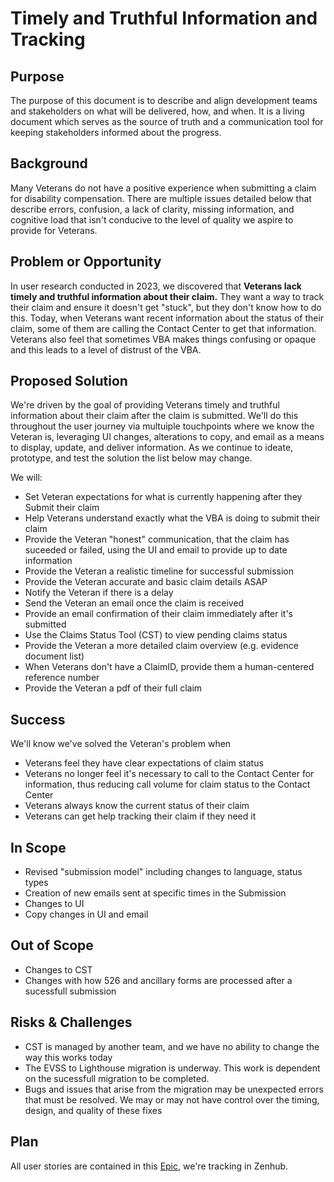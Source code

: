 # Timely and Truthful Information and Tracking

## Purpose
The purpose of this document is to describe and align development teams and stakeholders on what will be delivered, how, and when. It is a living document which serves as the source of truth and a communication tool for keeping stakeholders informed about the progress.

## Background
Many Veterans do not have a positive experience when submitting a claim for disability compensation. There are multiple issues detailed below that describe errors, confusion, a lack of clarity, missing information, and cognitive load that isn't conducive to the level of quality we aspire to provide for Veterans.

## Problem or Opportunity
In user research conducted in 2023, we discovered that **Veterans lack timely and truthful information about their claim.** They want a way to track their claim and ensure it doesn't get "stuck", but they don't know how to do this. Today, when Veterans want recent information about the status of their claim, some of them are calling the Contact Center to get that information. Veterans also feel that sometimes VBA makes things confusing or opaque and this leads to a level of distrust of the VBA.

## Proposed Solution
We're driven by the goal of providing Veterans timely and truthful information about their claim after the claim is submitted. We'll do this throughout the user journey via multuiple touchpoints where we know the Veteran is, leveraging UI changes, alterations to copy, and email as a means to display, update, and deliver information. As we continue to ideate, prototype, and test the solution the list below may change.

We will:
- Set Veteran expectations for what is currently happening after they Submit their claim
- Help Veterans understand exactly what the VBA is doing to submit their claim
- Provide the Veteran "honest" communication, that the claim has suceeded or failed, using the UI and email to provide up to date information
- Provide the Veteran a realistic timeline for successful submission
- Provide the Veteran accurate and basic claim details ASAP
- Notify the Veteran if there is a delay
- Send the Veteran an email once the claim is received
- Provide an email confirmation of their claim immediately after it's submitted
- Use the Claims Status Tool (CST) to view pending claims status
- Provide the Veteran a more detailed claim overview (e.g. evidence document list)
- When Veterans don't have a ClaimID, provide them a human-centered reference number
- Provide the Veteran a pdf of their full claim

## Success
We'll know we've solved the Veteran's problem when
- Veterans feel they have clear expectations of claim status
- Veterans no longer feel it's necessary to call to the Contact Center for information, thus reducing call volume for claim status to the Contact Center
- Veterans always know the current status of their claim
- Veterans can get help tracking their claim if they need it


## In Scope
- Revised "submission model" including changes to language, status types
- Creation of new emails sent at specific times in the Submission 
- Changes to UI
- Copy changes in UI and email

## Out of Scope
- Changes to CST
- Changes with how 526 and ancillary forms are processed after a sucessfull submission

## Risks & Challenges
- CST is managed by another team, and we have no ability to change the way this works today
- The EVSS to Lighthouse migration is underway. This work is dependent on the sucessfull migration to be completed.
- Bugs and issues that arise from the migration may be unexpected errors that must be resolved. We may or may not have control over the timing, design, and quality of these fixes

## Plan
All user stories are contained in this [Epic](https://app.zenhub.com/workspaces/disability-experience-63dbdb0a401c4400119d3a44/issues/gh/department-of-veterans-affairs/va.gov-team/82076), we're tracking in Zenhub.
